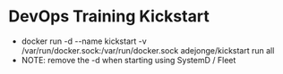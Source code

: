 # DevOps Training Kickstart

* docker run -d --name kickstart -v /var/run/docker.sock:/var/run/docker.sock adejonge/kickstart run all
* NOTE: remove the -d when starting using SystemD / Fleet
